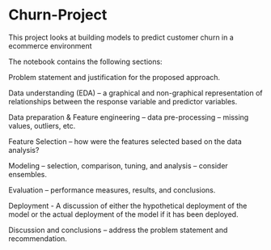 # Churn-Project
This project looks at building models to predict customer churn in a ecommerce environment

The notebook contains the following sections:

Problem statement and justification for the proposed approach.

Data understanding (EDA) – a graphical and non-graphical representation of relationships between the response variable and predictor variables.

Data preparation & Feature engineering – data pre-processing – missing values, outliers, etc.

Feature Selection – how were the features selected based on the data analysis?

Modeling – selection, comparison, tuning, and analysis – consider ensembles.

Evaluation – performance measures, results, and conclusions.

Deployment - A discussion of either the hypothetical deployment of the model or the actual deployment of the model if it has been deployed.

Discussion and conclusions – address the problem statement and recommendation.
